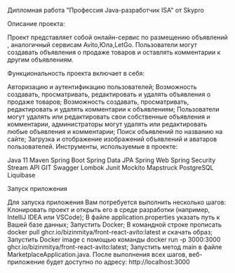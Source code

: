 Дипломная работа "Профессия Java-разработчик ISA" от Skypro

Описание проекта:

Проект представляет собой онлайн-сервис по размещению объявлений , аналогичный сервисам Avito,Юла,LetGo. Пользователи могут создавать объявления о продаже товаров и оставлять комментарии к другим объявлениям.

Функциональность проекта включает в себя:

Авторизацию и аутентификацию пользователей;
Возможность создавать, просматривать, редактировать и удалять объявления о продаже товаров;
Возможность создавать, просматривать, редактировать и удалять комментарии к объявлениям;
Пользователи могут удалять или редактировать свои собственные объявления и комментарии, администраторы могут удалять или редактировать любые объявления и комментарии;
Поиск объявлений по названию на сайте;
Загрузка и отображение изображений объявлений и аватаров пользователей.
Инструменты, используемые в проекте:

Java 11
Maven
Spring Boot
Spring Data JPA
Spring Web
Spring Security
Stream API
GIT
Swagger
Lombok
Junit
Mockito
Mapstruck
PostgreSQL
Liquibase


Запуск приложения

Для запуска приложения Вам потребуется выполнить несколько шагов:
Клонировать проект и открыть его в среде разработки (например, IntelliJ IDEA или VSCode);
В файле application.properties указать путь к Вашей базе данных;
Запустить Docker;
В командной строке прописать docker pull ghcr.io/bizinmitya/front-react-avito:latest и скачать образ;
Запустить Docker image с помощью команды docker run -p 3000:3000 ghcr.io/bizinmitya/front-react-avito:latest;
Запустить метод main в файле MarketplaceApplication.java.
После выполнения всех шагов, веб-приложение будет доступно по адресу: http://localhost:3000